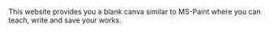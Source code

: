 This website provides you a blank canva similar to MS-Paint where you can teach, write and save your works.
